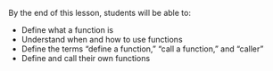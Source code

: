 By the end of this lesson, students will be able to:
- Define what a function is
- Understand when and how to use functions
- Define the terms “define a function,” “call a function,” and “caller”
- Define and call their own functions

